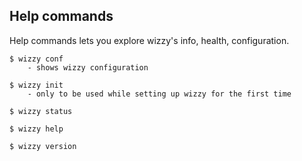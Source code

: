 ## Help commands

Help commands lets you explore wizzy's info, health, configuration.

```
$ wizzy conf
	- shows wizzy configuration

$ wizzy init
	- only to be used while setting up wizzy for the first time

$ wizzy status

$ wizzy help

$ wizzy version
```
